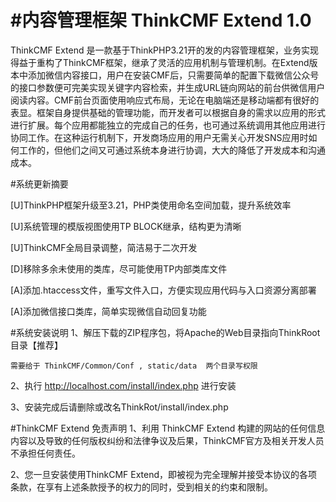 #内容管理框架 ThinkCMF Extend 1.0
===================
ThinkCMF Extend 是一款基于ThinkPHP3.21开的发的内容管理框架，业务实现得益于重构了ThinkCMF框架，继承了灵活的应用机制与管理机制。在Extend版本中添加微信内容接口，用户在安装CMF后，只需要简单的配置下载微信公众号的接口参数便可完美实现关键字内容检索，并生成URL链向网站的前台供微信用户阅读内容。CMF前台页面使用响应式布局，无论在电脑端还是移动端都有很好的表显。框架自身提供基础的管理功能，而开发者可以根据自身的需求以应用的形式进行扩展。每个应用都能独立的完成自己的任务，也可通过系统调用其他应用进行协同工作。在这种运行机制下，开发商场应用的用户无需关心开发SNS应用时如何工作的，但他们之间又可通过系统本身进行协调，大大的降低了开发成本和沟通成本。

#系统更新摘要

[U]ThinkPHP框架升级至3.21，PHP类使用命名空间加载，提升系统效率

[U]系统管理的模版视图使用TP BLOCK继承，结构更为清晰

[U]ThinkCMF全局目录调整，简洁易于二次开发

[D]移除多余未使用的类库，尽可能使用TP内部类库文件

[A]添加.htaccess文件，重写文件入口，方便实现应用代码与入口资源分离部署

[A]添加微信接口类库，简单实现微信自动回复功能


#系统安装说明
  1、解压下载的ZIP程序包，将Apache的Web目录指向ThinkRoot目录【推荐】
  
    需要给于 ThinkCMF/Common/Conf , static/data  两个目录写权限

  2、执行 http://localhost.com/install/index.php 进行安装

  3、安装完成后请删除或改名ThinkRot/install/index.php

#ThinkCMF Extend 免责声明
  1、利用 ThinkCMF Extend 构建的网站的任何信息内容以及导致的任何版权纠纷和法律争议及后果，ThinkCMF官方及相关开发人员不承担任何责任。

  2、您一旦安装使用ThinkCMF Extend，即被视为完全理解并接受本协议的各项条款，在享有上述条款授予的权力的同时，受到相关的约束和限制。